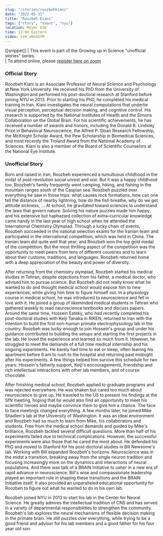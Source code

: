 ```yaml
---
slug: "/stories/roozbehkiani"
date: "2022-05-31"
title: "Roozbeh Kiani"
tags: ["story", "event", "nyu"]
location: Meyer 636
time: 13:00 Eastern
video: kzW_aRneDYM
---
```

[[snippet]]
| This event is part of the Growing up in Science "unofficial stories" series. <br/>
| To attend online, please <a href="https://nyu.zoom.us/meeting/register/tJErdO6hrD0rG9OxqBCNCwkP35fkafCr-_5b" target="_blank">register here on zoom</a>

### Official Story
Roozbeh Kiani is an Associate Professor of Neural Science and Psychology at New York University. He received his PhD from the University of Washington and performed his post-doctoral research at Stanford before joining NYU in 2013. Prior to starting his PhD, he completed his medical training in Iran. Kiani investigates the neural computations that underlie visual perception, perceptual decision making, and cognitive control. His research is supported by the National Institutes of Health and the Simons Collaboration on the Global Brain. For his scientific achievements, he has received a number of awards and honors, including the Donald B. Lindsley Prize in Behavioral Neuroscience, the Alfred P. Sloan Research Fellowship, the McKnight Scholar Award, the Pew Scholarship in Biomedical Sciences, and most recently the Troland Award from the National Academy of Sciences. Kiani is also a member of the Board of Scientific Counselors at the National Eye Institute.


### Unofficial Story
Born and raised in Iran, Roozbeh experienced a tumultuous childhood in the midst of post-revolution social unrest and war. But it was a happy childhood too. Roozbeh's family frequently went camping, hiking, and fishing in the mountain ranges south of the Caspian sea. Roozbeh puzzled over everything he saw in those trips: what causes rock formations, how can one tell the distance of nearby lightning, how do the fish breathe, why do we get altitude sickness, ... At school, he gravitated toward sciences to understand the laws that govern nature. Solving his nature puzzles made him happy, and his extensive but haphazard collection of extra-curricular knowledge came handy in the last year of high school when he attended the International Chemistry Olympiad. Through a lucky chain of events, Roozbeh succeeded in the national selection exams for the Iranian team and participated in the international competition, which was held in China. The Iranian team did quite well that year, and Roozbeh won the top gold medal of the competition. But the most thrilling aspect of the competition was the opportunity to meet peers from tens of different countries and to learn about their customs, traditions, and languages. Roozbeh returned home with a deep appreciation of the beauty and power of diversity.

After returning from the chemistry olympiad, Roozbeh started his medical studies in Tehran, despite objections from his father, a medical doctor, who advised him to pursue science. But Roozbeh did not really know what he wanted to do and thought medical school would expose him to new experiences, while giving him time to figure himself out. In a physiology course in medical school, he was introduced to neuroscience and fell in love with it. He joined a group of likeminded medical students in Tehran who gathered weekly to read neuroscience textbooks and discuss papers. Around the same time, Hossein Esteky, who had recently completed his post-doctoral studies with Keiji Tanaka in RIKEN, returned to Iran with the intention to build the first non-human primate electrophysiology lab in the country. Roozbeh was lucky enough to join Hossein's group and under his guidance contributed to building the setups and starting the first projects in the lab. He loved the experience and learned so much from it. However, he struggled to meet the demands of a full time medical internship and his ongoing experiments. He barely had time to eat or sleep, often leaving his apartment before 6 am to rush to the hospital and returning past midnight after his experiments. A few things helped him survive this schedule for two years: Hossein's fatherly support, Keiji's encouragements, friendship and rich intellectual interactions with other lab members, and of course chocolate.

After finishing medical school, Roozbeh applied to graduate programs and was rejected everywhere. He was shaken but cared too much about neuroscience to give up. He traveled to the US to present his findings at the SfN meeting, hoping that he would also find an opportunity to meet his scientific heroes and maybe convince them to give him a chance. The face to face meetings changed everything. A few months later, he joined Mike Shadlen's lab at the University of Washington. It was an ideal environment and Roozbeh had so much to learn from Mike, his collaborators and students. Free from the medical school demands and guided by Mike's brilliance, Roozbeh tackled several difficult questions. More than half of his experiments failed due to technical complications. However, the successful experiments were also those that he cared the most about. He defended his PhD and moved to Stanford for his post-doctoral studies in Bill Newsome's lab. Working with Bill expanded Roozbeh's horizons. Neuroscience was in the midst a transition, breaking away from the single neuron tradition and focusing increasingly more on the dynamics and interactions of neural populations. And there was talk of a BRAIN Initiative to usher in a new era of rapid advance in neuroscience. Bill's wise and compassionate leadership played an important role in shaping these transitions and the BRAIN Initiative itself. It also provided an unparalleled educational opportunity for Roozbeh to figure out what he wanted to do in his own lab.

Roozbeh joined NYU in 2013 to start his lab in the Center for Neural Science. He greatly admires the intellectual tradition of CNS and has served in a variety of departmental responsibilities to strengthen the community. Roozbeh's lab explores the neural mechanisms of flexible decision making in the primate brain. He still puzzles over everything, while trying to be a good friend and advisor for his lab members and a good father for his four year old son.